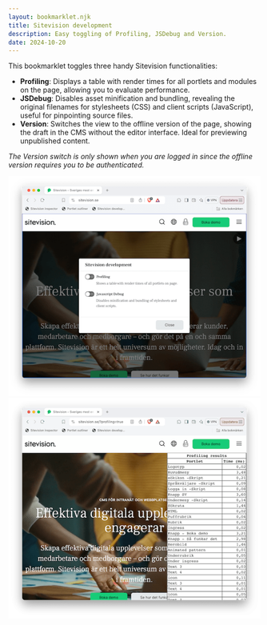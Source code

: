 ```yaml
---
layout: bookmarklet.njk
title: Sitevision development
description: Easy toggling of Profiling, JSDebug and Version.
date: 2024-10-20
---
```


This bookmarklet toggles three handy Sitevision functionalities:

* **Profiling**: Displays a table with render times for all portlets and modules on the page, allowing you to evaluate performance.
* **JSDebug**: Disables asset minification and bundling, revealing the original filenames for stylesheets (CSS) and client scripts (JavaScript), useful for pinpointing source files.
* **Version**: Switches the view to the offline version of the page, showing the draft in the CMS without the editor interface. Ideal for previewing unpublished content.

_The Version switch is only shown when you are logged in since the offline version requires you to be authenticated._

<div class="overlap-images">
  <img src="/sitevision-development/sitevision-development-1.png" alt="Screenshot with the bookmarklet's modal in view." />
  <img src="/sitevision-development/sitevision-development-2.png" alt="Screenshot with profiling activated." />
</div>
